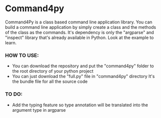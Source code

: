 # Command4py
Command4Py is a class based command line application library. You can build a command line application by simply create a class and the methods of the class as the commands. It's dependency is only the "argparse" and "inspect" library that's already available in Python. Look at the example to learn.

### HOW TO USE:
- You can download the repository and put the "command4py" folder to the root directory of your python project 
- You can just download the "full.py" file in "command4py" directory It's the bundle file for all the source code

### TO DO:
- Add the typing feature so type annotation will be translated into the argument type in argparse
